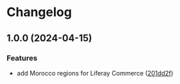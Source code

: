 # Changelog

## 1.0.0 (2024-04-15)


### Features

* add Morocco regions for Liferay Commerce ([201dd2f](https://github.com/lgdd/morocco-commerce-regions-starter/commit/201dd2fb100b4b02fde8338b2d442f5b25ac5843))
